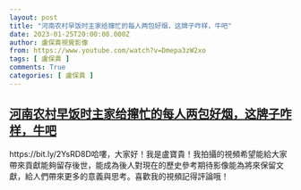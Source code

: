 ```yaml
---
layout: post
title: "河南农村早饭时主家给撺忙的每人两包好烟，这牌子咋样，牛吧"
date: 2023-01-25T20:00:08.000Z
author: 盧保貴視覺影像
from: https://www.youtube.com/watch?v=Dmepa3zW2xo
tags: [ 盧保貴 ]
comments: True
categories: [ 盧保貴 ]
---
```

<!--1674676808000-->
[河南农村早饭时主家给撺忙的每人两包好烟，这牌子咋样，牛吧](https://www.youtube.com/watch?v=Dmepa3zW2xo)
------

<div>
https://bit.ly/2YsRD8D哈嘍，大家好！我是盧寶貴！我拍攝的視頻希望能給大家帶來貢獻能夠留存後世，能成為後人對現在的歷史參考期待影像能為將來保留文獻，給人們帶來更多的意義與思考。喜歡我的視頻記得評論哦！
</div>
